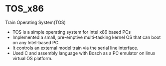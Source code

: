 # TOS_x86
Train Operating System(TOS)
- TOS is a simple operating system for Intel x86 based PCs 
- Implemented a small, pre-emptive multi-tasking kernel OS that can boot on any Intel-based PC.
- It controls an external model train via the serial line interface.
- Used C and assembly language with Bosch as a PC emulator on linux virtual OS platform.
